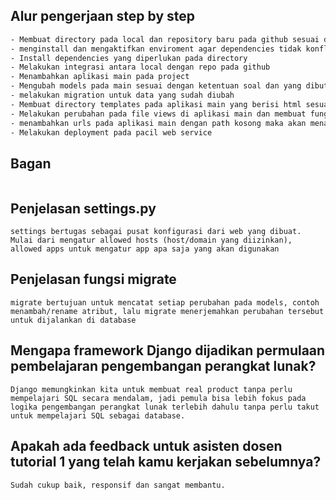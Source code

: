 

## Alur pengerjaan step by step
```bash
- Membuat directory pada local dan repository baru pada github sesuai dengan project yang akan dibuat
- menginstall dan mengaktifkan enviroment agar dependencies tidak konflik dengan dependencies yang ada di local
- Install dependencies yang diperlukan pada directory
- Melakukan integrasi antara local dengan repo pada github
- Menambahkan aplikasi main pada project
- Mengubah models pada main sesuai dengan ketentuan soal dan yang dibutuhkan
- melakukan migration untuk data yang sudah diubah
- Membuat directory templates pada aplikasi main yang berisi html sesuai dengan apa yang ingin ditampilkan pada aplikasi main
- Melakukan perubahan pada file views di aplikasi main dan membuat fungsi untuk mengembalikan dictionary berisi data sesuai dengan yang dibutuhkan pada html dan melakukan render html
- menambahkan urls pada aplikasi main dengan path kosong maka akan menampilkan aplikasi main lalu menambahkannya pada urls project
- Melakukan deployment pada pacil web service
```

## Bagan
```
```

## Penjelasan settings.py
```
settings bertugas sebagai pusat konfigurasi dari web yang dibuat. Mulai dari mengatur allowed hosts (host/domain yang diizinkan), allowed apps untuk mengatur app apa saja yang akan digunakan
```

## Penjelasan fungsi migrate
```
migrate bertujuan untuk mencatat setiap perubahan pada models, contoh menambah/rename atribut, lalu migrate menerjemahkan perubahan tersebut untuk dijalankan di database
```

## Mengapa framework Django dijadikan permulaan pembelajaran pengembangan perangkat lunak?
```
Django memungkinkan kita untuk membuat real product tanpa perlu mempelajari SQL secara mendalam, jadi pemula bisa lebih fokus pada logika pengembangan perangkat lunak terlebih dahulu tanpa perlu takut untuk mempelajari SQL sebagai database.
```

## Apakah ada feedback untuk asisten dosen tutorial 1 yang telah kamu kerjakan sebelumnya?
```
Sudah cukup baik, responsif dan sangat membantu.
```
